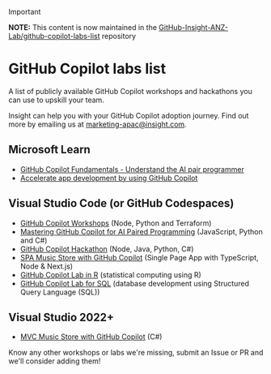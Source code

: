> [!IMPORTANT]  
> **NOTE:** This content is now maintained in the [GitHub-Insight-ANZ-Lab/github-copilot-labs-list](https://github.com/GitHub-Insight-ANZ-Lab/github-copilot-labs-list) repository
> 
# GitHub Copilot labs list

A list of publicly available GitHub Copilot workshops and hackathons you can use to upskill your team.

Insight can help you with your GitHub Copilot adoption journey. Find out more by emailing us at [marketing-apac@insight.com](mailto:marketing-apac@insight.com?Subject=GitHub%20Copilot%20Adoption%20Help).

## Microsoft Learn

- [GitHub Copilot Fundamentals - Understand the AI pair programmer](https://learn.microsoft.com/en-au/training/paths/copilot/)
- [Accelerate app development by using GitHub Copilot](https://learn.microsoft.com/en-us/training/paths/accelerate-app-development-using-github-copilot/)

## Visual Studio Code (or GitHub Codespaces)

- [GitHub Copilot Workshops](https://github.com/copilot-workshops) (Node, Python and Terraform)
- [Mastering GitHub Copilot for AI Paired Programming](https://github.com/microsoft/Mastering-GitHub-Copilot-for-Paired-Programming) (JavaScript, Python and C#)
- [GitHub Copilot Hackathon](https://github.com/GitHub-Partner-Demo-Library/MicrosoftCopilotHackathon) (Node, Java, Python, C#)
- [SPA Music Store with GitHub Copilot](https://github.com/Insight-Services-APAC/copilot-lab-music-store-typescript) (Single Page App with TypeScript, Node & Next.js)
- [GitHub Copilot Lab in R](https://github.com/Insight-Services-APAC/copilot-lab-r) (statistical computing using R)
- [GitHub Copilot Lab for SQL](https://github.com/Insight-Services-APAC/copilot-lab-sql) (database development using Structured Query Language (SQL))

## Visual Studio 2022+

- [MVC Music Store with GitHub Copilot](https://github.com/Insight-Services-APAC/copilot-lab-music-store) (C#)

Know any other workshops or labs we're missing, submit an Issue or PR and we'll consider adding them!

